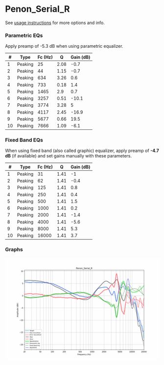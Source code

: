 # Penon_Serial_R
See [usage instructions](https://github.com/jaakkopasanen/AutoEq#usage) for more options and info.

### Parametric EQs
Apply preamp of -5.3 dB when using parametric equalizer.

|   # | Type    |   Fc (Hz) |    Q |   Gain (dB) |
|-----|---------|-----------|------|-------------|
|   1 | Peaking |        25 | 2.08 |        -0.7 |
|   2 | Peaking |        44 | 1.15 |        -0.7 |
|   3 | Peaking |       634 | 3.26 |         0.6 |
|   4 | Peaking |       733 | 0.18 |         1.4 |
|   5 | Peaking |      1465 | 2.9  |         0.7 |
|   6 | Peaking |      3257 | 0.51 |       -10.1 |
|   7 | Peaking |      3774 | 3.28 |         5   |
|   8 | Peaking |      4117 | 2.45 |       -16.9 |
|   9 | Peaking |      5677 | 0.66 |        19.5 |
|  10 | Peaking |      7666 | 1.09 |        -6.1 |

### Fixed Band EQs
When using fixed band (also called graphic) equalizer, apply preamp of **-4.7 dB** (if available) and set gains manually with these parameters.

|   # | Type    |   Fc (Hz) |    Q |   Gain (dB) |
|-----|---------|-----------|------|-------------|
|   1 | Peaking |        31 | 1.41 |        -1   |
|   2 | Peaking |        62 | 1.41 |        -0.4 |
|   3 | Peaking |       125 | 1.41 |         0.8 |
|   4 | Peaking |       250 | 1.41 |         0.4 |
|   5 | Peaking |       500 | 1.41 |         1.5 |
|   6 | Peaking |      1000 | 1.41 |         0.2 |
|   7 | Peaking |      2000 | 1.41 |        -1.4 |
|   8 | Peaking |      4000 | 1.41 |        -5.6 |
|   9 | Peaking |      8000 | 1.41 |         5.3 |
|  10 | Peaking |     16000 | 1.41 |         3.7 |

### Graphs
![](./Penon_Serial_R.png)
